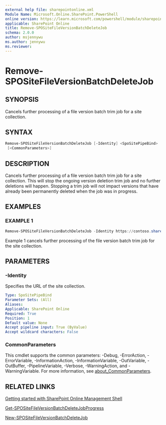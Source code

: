 ```yaml
---
external help file: sharepointonline.xml
Module Name: Microsoft.Online.SharePoint.PowerShell
online version: https://learn.microsoft.com/powershell/module/sharepoint-online/remove-spositefileversionbatchdeletejob
applicable: SharePoint Online
title: Remove-SPOSiteFileVersionBatchDeleteJob
schema: 2.0.0
author: msjennywu
ms.author: jennywu
ms.reviewer:
---
```


# Remove-SPOSiteFileVersionBatchDeleteJob

## SYNOPSIS

Cancels further processing of a file version batch trim job for a site collection.

## SYNTAX

```powershell
Remove-SPOSiteFileVersionBatchDeleteJob [-Identity] <SpoSitePipeBind>
 [<CommonParameters>]
```

## DESCRIPTION

Cancels further processing of a file version batch trim job for a site collection. This will stop the ongoing version deletion trim job and no further deletions will happen. Stopping a trim job will not impact versions that have already been permanently deleted when the job was in progress.

## EXAMPLES

### EXAMPLE 1

```powershell
Remove-SPOSiteFileVersionBatchDeleteJob -Identity https://contoso.sharepoint.com/sites/site1
```

Example 1 cancels further processing of the file version batch trim job for the site collection.

## PARAMETERS

### -Identity

Specifies the URL of the site collection.

```yaml
Type: SpoSitePipeBind
Parameter Sets: (All)
Aliases:
Applicable: SharePoint Online
Required: True
Position: 1
Default value: None
Accept pipeline input: True (ByValue)
Accept wildcard characters: False
```

### CommonParameters

This cmdlet supports the common parameters: -Debug, -ErrorAction, -ErrorVariable, -InformationAction, -InformationVariable, -OutVariable, -OutBuffer, -PipelineVariable, -Verbose, -WarningAction, and -WarningVariable. For more information, see [about_CommonParameters](https://go.microsoft.com/fwlink/?LinkID=113216).

## RELATED LINKS

[Getting started with SharePoint Online Management Shell](https://learn.microsoft.com/powershell/sharepoint/sharepoint-online/connect-sharepoint-online?view=sharepoint-ps)

[Get-SPOSiteFileVersionBatchDeleteJobProgress](Get-SPOSiteFileVersionBatchDeleteJobProgress.md)

[New-SPOSiteFileVersionBatchDeleteJob](New-SPOSiteFileVersionBatchDeleteJob.md)